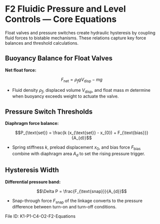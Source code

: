 # F2 Fluidic Pressure and Level Controls — Core Equations

Float valves and pressure switches create hydraulic hysteresis by coupling fluid forces to bistable mechanisms. These relations capture key force balances and threshold calculations.

## Buoyancy Balance for Float Valves
**Net float force:**

$$F_{\text{net}} = \rho_{f} g V_{\text{disp}} - m g$$

- Fluid density $\rho_{f}$, displaced volume $V_{\text{disp}}$, and float mass $m$ determine when buoyancy exceeds weight to actuate the valve.

## Pressure Switch Thresholds
**Diaphragm force balance:**

$$P_{\text{set}} = \frac{k (x_{\text{set}} - x_{0}) + F_{\text{bias}}}{A_{d}}$$

- Spring stiffness $k$, preload displacement $x_{0}$, and bias force $F_{\text{bias}}$ combine with diaphragm area $A_{d}$ to set the rising pressure trigger.

## Hysteresis Width
**Differential pressure band:**

$$\Delta P = \frac{F_{\text{snap}}}{A_{d}}$$

- Snap-through force $F_{\text{snap}}$ of the linkage converts to the pressure difference between turn-on and turn-off conditions.

File ID: K1-P1-C4-O2-F2-Equations
